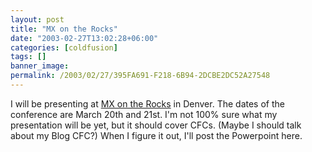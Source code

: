 ```yaml
---
layout: post
title: "MX on the Rocks"
date: "2003-02-27T13:02:28+06:00"
categories: [coldfusion]
tags: []
banner_image: 
permalink: /2003/02/27/395FA691-F218-6B94-2DCBE2DC52A27548
---
```


I will be presenting at <a href="http://www.mxontherocks.com/">MX on the Rocks</a> in Denver. The dates of the conference are March 20th and 21st. I'm not 100% sure what my presentation will be yet, but it should cover CFCs. (Maybe I should talk about my Blog CFC?) When I figure it out, I'll post the Powerpoint here.